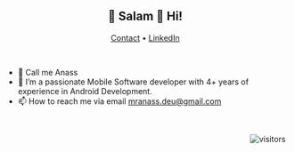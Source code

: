 <h2 align="center">👋 Salam 🔶 Hi!</h2>
<p align="center">
  <a href="https://mranasspro.github.io" target="_blank">Contact</a> •
  <a href="https://www.linkedin.com/in/anass-radi1" target="_blank">LinkedIn</a> 
</p>
<br/>

- 👋 Call me Anass
- 👀 I’m  a passionate Mobile Software developer with 4+ years of experience in Android Development.
- 📫 How to reach me via email mranass.deu@gmail.com

<br/>
<div align="right">

![visitors](https://visitor-badge.glitch.me/badge?page_id=MRANASSPRO.MRANASSPRO)

</div>
